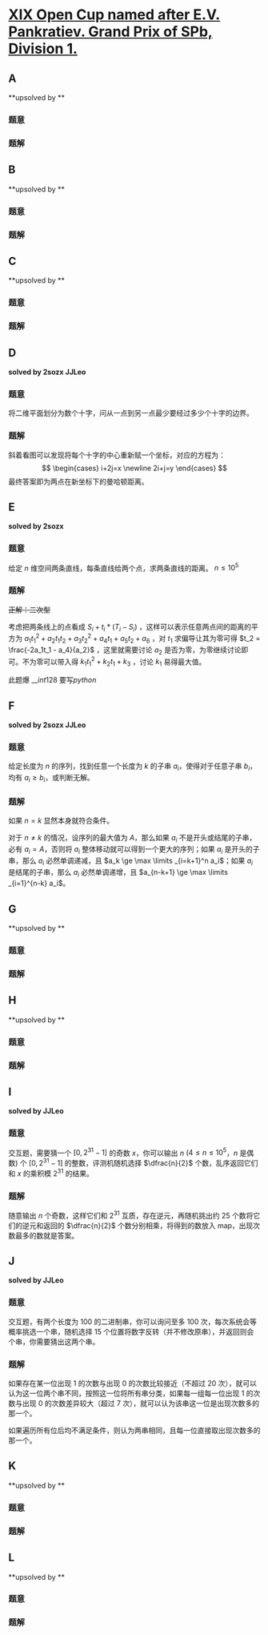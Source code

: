 # [XIX Open Cup named after E.V. Pankratiev. Grand Prix of SPb, Division 1.](http://opentrains.snarknews.info/~ejudge/team.cgi?contest_id=010433)

## **A**

**upsolved by **

### 题意



### 题解

## **B**

**upsolved by **

### 题意



### 题解



## **C**

**upsolved by **

### 题意



### 题解



## **D**

**solved by 2sozx JJLeo**

### 题意

将二维平面划分为数个十字，问从一点到另一点最少要经过多少个十字的边界。

### 题解

斜着看图可以发现将每个十字的中心重新赋一个坐标，对应的方程为：
$$
\begin{cases}
i+2j=x \newline
2i+j=y
\end{cases}
$$
最终答案即为两点在新坐标下的曼哈顿距离。
## **E**

**solved by 2sozx**

### 题意

给定 $n$ 维空间两条直线，每条直线给两个点，求两条直线的距离。 $n\le10^5$

### 题解

<del>正解：二次型</del>

考虑把两条线上的点看成 $S_i + t_i * (T_i - S_i)$ ，这样可以表示任意两点间的距离的平方为 $a_1 t_1^2 + a_2t_1t_2 + a_3 t_2^2 +a_4 t_1 + a_5 t_2 +a_6$ ，对 $t_1$ 求偏导让其为零可得 $t_2 = \frac{-2a_1t_1 - a_4}{a_2}$ ，这里就需要讨论 $a_2$ 是否为零，为零继续讨论即可。不为零可以带入得 $k_1t_1^2 +k_2t_1 + k_3$ ，讨论 $k_1$ 易得最大值。

此题爆 $\_\_int128$ 要写$python$        

## **F**

**solved by 2sozx JJLeo**

### 题意

给定长度为 $n$ 的序列，找到任意一个长度为 $k$ 的子串 $a_i$，使得对于任意子串 $b_i$，均有 $a_i \ge b_i$，或判断无解。

### 题解

如果 $n=k$ 显然本身就符合条件。

对于 $n \ne k$ 的情况，设序列的最大值为 $A$，那么如果 $a_i$ 不是开头或结尾的子串，必有 $a_i = A$，否则将 $a_i$ 整体移动就可以得到一个更大的序列；如果 $a_i$ 是开头的子串，那么 $a_i$ 必然单调递减，且 $a_k \ge \max \limits _{i=k+1}^n a_i$；如果 $a_i$ 是结尾的子串，那么 $a_i$ 必然单调递增，且 $a_{n-k+1} \ge \max \limits _{i=1}^{n-k} a_i$。

## **G**

**upsolved by **

### 题意



### 题解



## **H**

**upsolved by **

### 题意



### 题解



## **I**

**solved by JJLeo**

### 题意

交互题，需要猜一个 $[0, 2^{31}-1]$ 的奇数 $x$，你可以输出 $n$ ($4 \le n \le 10^5$，$n$ 是偶数) 个 $[0, 2^{31}-1]$ 的整数，评测机随机选择 $\dfrac{n}{2}$ 个数，乱序返回它们和 $x$ 的乘积模 $2^{31}$ 的结果。

### 题解

随意输出 $n$ 个奇数，这样它们和 $2^{31}$ 互质，存在逆元，再随机挑出约 $25$ 个数将它们的逆元和返回的 $\dfrac{n}{2}$ 个数分别相乘，将得到的数放入 map，出现次数最多的数就是答案。

## **J**

**solved by JJLeo**

### 题意

交互题，有两个长度为 $100$ 的二进制串，你可以询问至多 $100$ 次，每次系统会等概率挑选一个串，随机选择 $15$ 个位置将数字反转（并不修改原串），并返回则会个串，你需要猜出这两个串。

### 题解

如果存在某一位出现 $1$ 的次数与出现 $0$ 的次数比较接近（不超过 $20$ 次），就可以认为这一位两个串不同，按照这一位将所有串分类，如果每一组每一位出现 $1$ 的次数与出现 $0$ 的次数差异较大（超过 $7$ 次），就可以认为该串这一位是出现次数多的那一个。

如果遍历所有位后均不满足条件，则认为两串相同，且每一位直接取出现次数多的那一个。

## **K**

**upsolved by **

### 题意



### 题解



## **L**

**upsolved by **

### 题意



### 题解